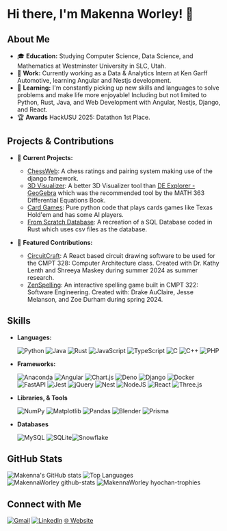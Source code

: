 # Hi there, I'm Makenna Worley! 👋

## About Me

- 🎓 **Education:** Studying Computer Science, Data Science, and Mathematics at Westminster University in SLC, Utah.
- 💼 **Work:** Currently working as a Data & Analytics Intern at Ken Garff Automotive, learning Angular and Nestjs development.
- 🌱 **Learning:** I'm constantly picking up new skills and languages to solve problems and make life more enjoyable! Including but not limited to Python, Rust, Java, and Web Development with Angular, Nestjs, Django, and React.
- 🏆 **Awards** HackUSU 2025: Datathon 1st Place.

## Projects & Contributions

- 🔭 **Current Projects:**
  - [ChessWeb](https://github.com/MakennaWorley/ChessWeb-Django): A chess ratings and pairing system making use of the django famework.
  - [3D Visualizer](https://github.com/MakennaWorley/3D-Visualization-Plotter): A better 3D Visualizer tool than [DE Explorer - GeoGebra](https://www.geogebra.org/m/U3U6MsyA) which was the recommended tool by the MATH 363 Differential Equations Book.
  - [Card Games](https://github.com/MakennaWorley/Card-Games-Python): Pure python code that plays cards games like Texas Hold'em and has some AI players.
  - [From Scratch Database](https://github.com/MakennaWorley/From-Scratch-Database-Rust): A recreation of a SQL Database coded in Rust which uses csv files as the database.

- 🌟 **Featured Contributions:**
  - [CircuitCraft](https://github.com/klenth/circuitcraft): A React based circuit drawing software to be used for the CMPT 328: Computer Architecture class. Created with Dr. Kathy Lenth and Shreeya Maskey during summer 2024 as summer research.
  - [ZenSpelling](https://github.com/westmini-software-engineering-2024sp/ZenSpelling): An interactive spelling game built in CMPT 322: Software Engineering. Created with: Drake AuClaire, Jesse Melanson, and Zoe Durham during spring 2024.

## Skills

- **Languages:**

  ![Python](https://img.shields.io/badge/Python-3776AB?logo=python&logoColor=fff) ![Java](https://img.shields.io/badge/Java-%23ED8B00.svg?logo=openjdk&logoColor=white) ![Rust](https://img.shields.io/badge/Rust-%23000000.svg?e&logo=rust&logoColor=white) ![JavaScript](https://img.shields.io/badge/JavaScript-F7DF1E?logo=javascript&logoColor=000) ![TypeScript](https://img.shields.io/badge/TypeScript-3178C6?logo=typescript&logoColor=fff) ![C](https://img.shields.io/badge/C-00599C?logo=c&logoColor=white) ![C++](https://img.shields.io/badge/C++-%2300599C.svg?logo=c%2B%2B&logoColor=white) ![PHP](https://img.shields.io/badge/php-%23777BB4.svg?&logo=php&logoColor=white)

- **Frameworks:**

  ![Anaconda](https://img.shields.io/badge/Anaconda-44A833?logo=anaconda&logoColor=fff) ![Angular](https://img.shields.io/badge/Angular-%23DD0031.svg?logo=angular&logoColor=white) ![Chart.js](https://img.shields.io/badge/Chart.js-FF6384?logo=chartdotjs&logoColor=fff) ![Deno](https://img.shields.io/badge/Deno-000?logo=deno&logoColor=fff) ![Django](https://img.shields.io/badge/Django-%23092E20.svg?logo=django&logoColor=white) ![Docker](https://img.shields.io/badge/Docker-2496ED?logo=docker&logoColor=fff) ![FastAPI](https://img.shields.io/badge/FastAPI-009485.svg?logo=fastapi&logoColor=white) ![Jest](https://img.shields.io/badge/Jest-C21325?logo=jest&logoColor=fff) ![jQuery](https://img.shields.io/badge/jQuery-0769AD?logo=jquery&logoColor=fff) ![Nest](https://img.shields.io/badge/Nest.js-%23E0234E.svg?logo=nestjs&logoColor=white) ![NodeJS](https://img.shields.io/badge/Node.js-6DA55F?logo=node.js&logoColor=white) ![React](https://img.shields.io/badge/React-%2320232a.svg?logo=react&logoColor=%2361DAFB) ![Three.js](https://img.shields.io/badge/Three.js-000?logo=threedotjs&logoColor=fff)

- **Libraries, & Tools**

  ![NumPy](https://img.shields.io/badge/NumPy-4DABCF?logo=numpy&logoColor=fff) ![Matplotlib](https://custom-icon-badges.demolab.com/badge/Matplotlib-71D291?logo=matplotlib&logoColor=fff) ![Pandas](https://img.shields.io/badge/Pandas-150458?logo=pandas&logoColor=fff) ![Blender](https://img.shields.io/badge/Blender-%23F5792A.svg?logo=blender&logoColor=white) ![Prisma](https://img.shields.io/badge/Prisma-2D3748?logo=prisma&logoColor=white)

- **Databases**

  ![MySQL](https://img.shields.io/badge/MySQL-4479A1?logo=mysql&logoColor=fff) ![SQLite](https://img.shields.io/badge/SQLite-%2307405e.svg?logo=sqlite&logoColor=white)![Snowflake](https://img.shields.io/badge/Snowflake-29B5E8?logo=snowflake&logoColor=fff)

## GitHub Stats

![Makenna's GitHub stats](https://github-readme-stats.vercel.app/api?username=MakennaWorley&show_icons=true&theme=radical)
![Top Languages](https://github-readme-stats.vercel.app/api/top-langs/?username=makennaworley&layout=compact&theme=github_dark)
![MakennaWorley github-stats](https://stats.dooboo.io/api/github-stats?login=MakennaWorley)
![MakennaWorley hyochan-trophies](https://stats.hyo.dev/api/github-trophies?login=MakennaWorley)

## Connect with Me

[![Gmail](https://img.shields.io/badge/Gmail-D14836?logo=gmail&logoColor=white)](mailto:makennaworley@gmail.com)
[![LinkedIn](https://custom-icon-badges.demolab.com/badge/LinkedIn-0A66C2?logo=linkedin-white&logoColor=fff)](https://www.linkedin.com/in/makenna-worley/)
[🌐 Website](https:/makennaworley.com)
